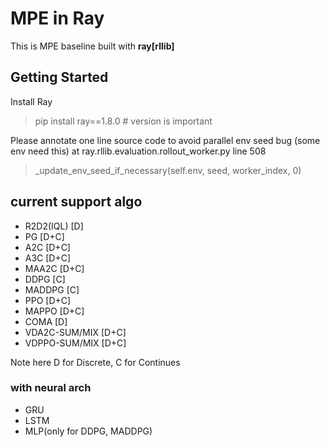 # MPE in Ray

This is MPE baseline built with **ray[rllib]**

## Getting Started
Install Ray
> pip install ray==1.8.0 # version is important

Please annotate one line source code to avoid parallel env seed bug (some env need this)
at ray.rllib.evaluation.rollout_worker.py line 508

> _update_env_seed_if_necessary(self.env, seed, worker_index, 0)

## current support algo
- R2D2(IQL) [D]
- PG [D+C]
- A2C [D+C]
- A3C [D+C]
- MAA2C [D+C]
- DDPG [C]
- MADDPG [C]
- PPO [D+C]
- MAPPO [D+C]
- COMA [D]
- VDA2C-SUM/MIX [D+C]
- VDPPO-SUM/MIX [D+C]

Note here D for Discrete, C for Continues
  
### with neural arch
- GRU
- LSTM
- MLP(only for DDPG, MADDPG)



